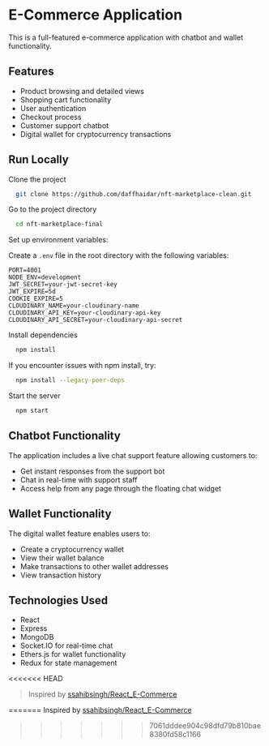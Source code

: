 # E-Commerce Application

This is a full-featured e-commerce application with chatbot and wallet functionality.

## Features

- Product browsing and detailed views
- Shopping cart functionality
- User authentication
- Checkout process
- Customer support chatbot
- Digital wallet for cryptocurrency transactions

## Run Locally

Clone the project

```bash
  git clone https://github.com/daffhaidar/nft-marketplace-clean.git
```

Go to the project directory

```bash
  cd nft-marketplace-final
```

Set up environment variables:

Create a `.env` file in the root directory with the following variables:
```
PORT=4001
NODE_ENV=development
JWT_SECRET=your-jwt-secret-key
JWT_EXPIRE=5d
COOKIE_EXPIRE=5
CLOUDINARY_NAME=your-cloudinary-name
CLOUDINARY_API_KEY=your-cloudinary-api-key
CLOUDINARY_API_SECRET=your-cloudinary-api-secret
```

Install dependencies

```bash
  npm install
```

If you encounter issues with npm install, try:

```bash
  npm install --legacy-peer-deps
```

Start the server

```bash
  npm start
```

## Chatbot Functionality

The application includes a live chat support feature allowing customers to:
- Get instant responses from the support bot
- Chat in real-time with support staff
- Access help from any page through the floating chat widget

## Wallet Functionality

The digital wallet feature enables users to:
- Create a cryptocurrency wallet
- View their wallet balance
- Make transactions to other wallet addresses
- View transaction history

## Technologies Used

- React
- Express
- MongoDB
- Socket.IO for real-time chat
- Ethers.js for wallet functionality
- Redux for state management

<<<<<<< HEAD
> Inspired by [ssahibsingh/React_E-Commerce](https://github.com/ssahibsingh/React_E-Commerce)

=======
 Inspired by [ssahibsingh/React_E-Commerce](https://github.com/ssahibsingh/React_E-Commerce)
>>>>>>> 7061dddee904c98dfd79b810bae8380fd58c1166
